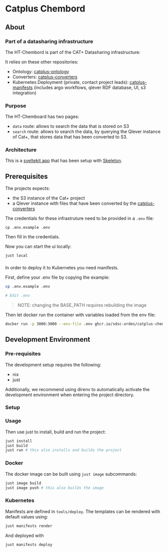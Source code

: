 # Catplus Chembord

## About

### Part of a datasharing infrastructure

The HT-Chembord is part of the CAT+ Datasharing infrastructure:

It relies on these other repositories:

- Ontology: [catplus-ontology](https://github.com/sdsc-ordes/catplus-ontology)
- Converters: [catplus-converters](https://github.com/sdsc-ordes/catplus-converters)
- Kubernetes Deployment (private, contact project leads): [catplus-manifests](https://github.com/sdsc-ordes/catplus-manifests) (includes argo workflows, qlever RDF database, UI, s3 integration)

### Purpose

The HT-Chemboard has two pages:
- `data` route: allows to search the data that is stored on S3
- `search` route: allows to search the data, by querying the Qlever instance of Cat+, that stores data that has been converted to S3.

### Architecture

This is a [sveltekit app](https://svelte.dev/) that has been setup with [Skeleton](https://www.skeleton.dev/).

## Prerequisites

The projects expects:
- the S3 instance of the Cat+ project
- a Qlever instance with files that have been converted by the [catplus-converters](https://github.com/sdsc-ordes/catplus-converters)

The credentials for these infrastruture need to be provided in a `.env` file:

```
cp .env.example .env
```

Then fill in the credentials.

Now you can start the ui locally:

```
just local
```

###

In order to deploy it to Kubernetes you need manifests.



First, define your .env file by copying the example:

```bash
cp .env.example .env

# Edit .env
```

> NOTE: changing the BASE_PATH requires rebuilding the image

Then let docker run the container with variables loaded from the env file:
```bash
docker run -p 3000:3000 --env-file .env ghcr.io/sdsc-ordes/catplus-chembord:latest
```

## Development Environment

### Pre-requisites

The development setup requires the following:
* nix
* just

Additionally, we recommend using direnv to automatically activate the development environment when entering the project directory.

### Setup

### Usage

Then use just to install, build and run the project:

```bash
just install
just build
just run # this also installs and builds the project
```

### Docker

The docker image can be built using `just image` subcommands:

```bash
just image build
just image push # this also builds the image
```

### Kubernetes

Manifests are defined in `tools/deploy`. The templates can be rendered with default values using:

```bash
just manifests render
```

And deployed with

```bash
just manifests deploy
```
